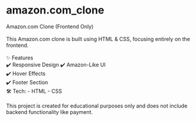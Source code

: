 # amazon.com_clone
Amazon.com Clone (Frontend Only)
<br>    
This Amazon.com clone is built using HTML &amp; CSS, focusing entirely on the frontend.  
<br>
✨ Features   
✔️ Responsive Design 
✔️ Amazon-Like UI  
✔️ Hover Effects  
✔️ Footer Section   
🛠️ Tech:  - HTML - CSS    
<br>
This project is created for educational purposes only and does not include backend functionality like payment.
